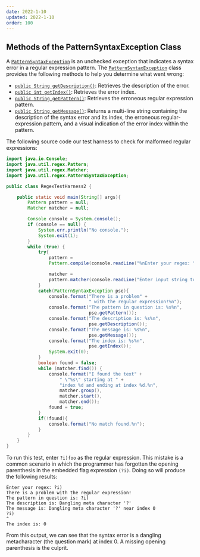 ```yaml
---
date: 2022-1-10
updated: 2022-1-10
order: 100
---
```

## Methods of the PatternSyntaxException Class

A [`PatternSyntaxException`](https://docs.oracle.com/en/java/javase/22/docs/api/java.base/java/util/regex/PatternSyntaxException.html) is an unchecked exception that indicates a syntax error in a regular expression pattern. The [`PatternSyntaxException`](https://docs.oracle.com/en/java/javase/22/docs/api/java.base/java/util/regex/PatternSyntaxException.html) class provides the following methods to help you determine what went wrong:

- [`public String getDescription()`](https://docs.oracle.com/en/java/javase/22/docs/api/java.base/java/util/regex/PatternSyntaxException.html#getDescription()): Retrieves the description of the error.
- [`public int getIndex()`](https://docs.oracle.com/en/java/javase/22/docs/api/java.base/java/util/regex/PatternSyntaxException.html#getIndex()): Retrieves the error index.
- [`public String getPattern()`](https://docs.oracle.com/en/java/javase/22/docs/api/java.base/java/util/regex/PatternSyntaxException.html#getPattern()): Retrieves the erroneous regular expression pattern.
- [`public String getMessage()`](https://docs.oracle.com/en/java/javase/22/docs/api/java.base/java/util/regex/PatternSyntaxException.html#getMessage()): Returns a multi-line string containing the description of the syntax error and its index, the erroneous regular-expression pattern, and a visual indication of the error index within the pattern.

The following source code our test harness to check for malformed regular expressions:

```java
import java.io.Console;
import java.util.regex.Pattern;
import java.util.regex.Matcher;
import java.util.regex.PatternSyntaxException;

public class RegexTestHarness2 {

    public static void main(String[] args){
        Pattern pattern = null;
        Matcher matcher = null;

        Console console = System.console();
        if (console == null) {
            System.err.println("No console.");
            System.exit(1);
        }
        while (true) {
            try{
                pattern = 
                Pattern.compile(console.readLine("%nEnter your regex: "));

                matcher = 
                pattern.matcher(console.readLine("Enter input string to search: "));
            }
            catch(PatternSyntaxException pse){
                console.format("There is a problem" +
                               " with the regular expression!%n");
                console.format("The pattern in question is: %s%n",
                               pse.getPattern());
                console.format("The description is: %s%n",
                               pse.getDescription());
                console.format("The message is: %s%n",
                               pse.getMessage());
                console.format("The index is: %s%n",
                               pse.getIndex());
                System.exit(0);
            }
            boolean found = false;
            while (matcher.find()) {
                console.format("I found the text" +
                    " \"%s\" starting at " +
                    "index %d and ending at index %d.%n",
                    matcher.group(),
                    matcher.start(),
                    matcher.end());
                found = true;
            }
            if(!found){
                console.format("No match found.%n");
            }
        }
    }
}
```

To run this test, enter `?i)foo` as the regular expression. This mistake is a common scenario in which the programmer has forgotten the opening parenthesis in the embedded flag expression `(?i)`. Doing so will produce the following results:

```shell
Enter your regex: ?i)
There is a problem with the regular expression!
The pattern in question is: ?i)
The description is: Dangling meta character '?'
The message is: Dangling meta character '?' near index 0
?i)
^
The index is: 0
```

From this output, we can see that the syntax error is a dangling metacharacter (the question mark) at index 0. A missing opening parenthesis is the culprit.
